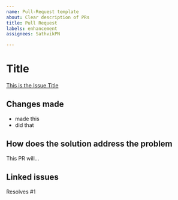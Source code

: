 ```yaml
---
name: Pull-Request template
about: Clear description of PRs
title: Pull Request
labels: enhancement
assignees: SathvikPN

---
```


# Title

[This is the Issue Title](https://github.com/username/repository-name/issues/1)

## Changes made

- made this
- did that

## How does the solution address the problem

This PR will...

## Linked issues

Resolves #1
